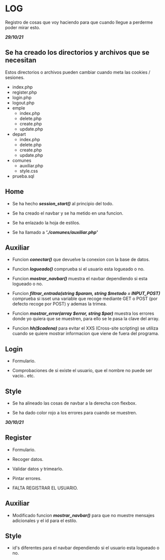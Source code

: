 # LOG

Registro de cosas que voy haciendo para que cuando llegue a perderme poder mirar esto.

***29/10/21***

## Se ha creado los directorios y archivos que se necesitan

Estos directorios o archivos pueden cambiar cuando meta las cookies / sesiones.

- index.php
- register.php
- login.php
- logout.php
- emple
  - index.php
  - delete.php
  - create.php
  - update.php
- depart
  - index.php
  - delete.php
  - create.php
  - update.php
- comunes
  - auxiliar.php
  - style.css
- prueba.sql

## Home

- Se ha hecho ***session_start()*** al principio del todo.

- Se ha creado el navbar y se ha metido en una funcion.

- Se ha enlazado la hoja de estilos.

- Se ha llamado a ***'./comunes/auxiliar.php'***

## Auxiliar

- Funcion ***conectar()*** que devuelve la conexion con la base de datos.

- Funcion ***logueado()*** comprueba si el usuario esta logueado o no.

- Funcion ***mostrar_navbar()*** muestra el navbar dependiendo si esta logueado o no.

- Funcion ***filtrar_entrada(string $param, string $metodo = INPUT_POST)*** comprueba si isset una variable que recoge mediante GET o POST (por defecto recoge por POST) y ademas la trimea.

- Funcion ***mostrar_error(array $error, string $par)*** muestra los errores donde yo quiera que se muestren, para ello se le pasa la clave del array.

- Funcion ***hh($cadena)*** para evitar el XXS (Cross-site scripting) se utiliza cuando se quiere mostrar informacion que viene de fuera del programa.

## Login

- Formulario.

- Comprobaciones de si existe el usuario, que el nombre no puede ser vacio.. etc.

## Style

- Se ha alineado las cosas de navbar a la derecha con flexbox.

- Se ha dado color rojo a los errores para cuando se muestren.

***30/10/21***

## Register

- Formulario.

- Recoger datos.

- Validar datos y trimearlo.

- Pintar errores.

- FALTA REGISTRAR EL USUARIO.

## Auxiliar

- Modificado funcion ***mostrar_navbar()*** para que no muestre mensajes adicionales y el id para el estilo.

## Style

- id's diferentes para el navbar dependiendo si el usuario esta logueado o no.
